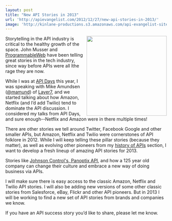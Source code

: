 ```yaml
---
layout: post
title: "New API Stories in 2013"
url: 'http://apievangelist.com/2012/12/27/new-api-stories-in-2013/'
image: 'http://kinlane-productions.s3.amazonaws.com/api-evangelist-site/blog/telling-stories.gif'
---
```


<img class="c1" src="https://s3.amazonaws.com/kinlane-productions/api-evangelist/telling-stories.gif" alt="" width="250" align="right" />

Storytelling in the API industry is critical to the healthy growth of the space. John Musser and [ProgrammableWeb][1] have been telling great stories in the tech industry, since way before APIs were all lthe rage they are now.

While I was at [API Days][2] this year, I was speaking with Mike Amundsen ([@mamund][3]) of [Layer7][4], and we started talking about how Amazon, Netflix (and I’d add Twilio) tend to dominate the API discussion. I considered my talks from API Days, and sure enough--Netflix and Amazon were in there multiple times!

There are other stories we tell around Twitter, Facebook Google and other smaller APIs, but Amazon, Netflix and Twilio were cornerstones of API folklore in 2012. While I will keep telling these pillar stories (because they matter), as well as evolving other pioneers from my [history of APIs][5] section, I want to develop a fresh lineup of amazing API stories for 2013.

Stories like [Johnson Control's, Panoptix API][6], and how a 125 year old company can change their culture and embrace a new way of doing business via APIs.

I will make sure there is easy access to the classic Amazon, Netflix and Twilio API stories. I will also be adding new versions of some other classic stories from Salesforce, eBay, Flickr and other API pioneers. But in 2013 I will be working to find a new set of API stories from brands and companies we know.

If you have an API success story you’d like to share, please let me know.

   [1]: http://programmableweb.com (ProgrammableWeb)
   [2]: http://apidays.io (API Days)
   [3]: https://twitter.com/mamund
   [4]: http://www.layer7tech.com/
   [5]: /history/ (history of APIs)
   [6]: http://apievangelist.com/2012/12/17/make-an-impact-on-our-environment-using-apis/ (ohnson Control's, Panoptix API)
